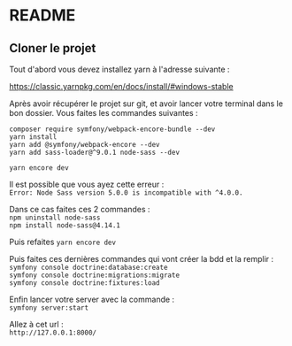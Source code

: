 # README

## Cloner le projet

Tout d'abord vous devez installez yarn à l'adresse suivante : 

https://classic.yarnpkg.com/en/docs/install/#windows-stable

Après avoir récupérer le projet sur git, et avoir lancer votre terminal dans le bon dossier. Vous faites les commandes suivantes : 

`composer require symfony/webpack-encore-bundle --dev`
<br/>`yarn install`
<br/>`yarn add @symfony/webpack-encore --dev`
<br/>`yarn add sass-loader@^9.0.1 node-sass --dev`

`yarn encore dev`


Il est possible que vous ayez cette erreur : 
<br/>`Error: Node Sass version 5.0.0 is incompatible with ^4.0.0.`

Dans ce cas faites ces 2 commandes : 
<br/>`npm uninstall node-sass `
<br/>`npm install node-sass@4.14.1`

Puis refaites `yarn encore dev`

Puis faites ces dernières commandes qui vont créer la bdd et la remplir : 
<br/>`symfony console doctrine:database:create`
<br/>`symfony console doctrine:migrations:migrate`
<br/>`symfony console doctrine:fixtures:load`

Enfin lancer votre server avec la commande : 
<br/>`symfony server:start`

Allez à cet url : 
<br/>`http://127.0.0.1:8000/`